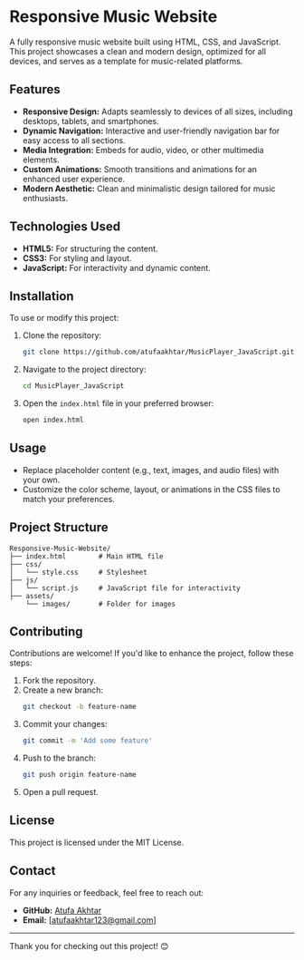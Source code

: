 # Responsive Music Website

A fully responsive music website built using HTML, CSS, and JavaScript. This project showcases a clean and modern design, optimized for all devices, and serves as a template for music-related platforms.

## Features

- **Responsive Design:** Adapts seamlessly to devices of all sizes, including desktops, tablets, and smartphones.
- **Dynamic Navigation:** Interactive and user-friendly navigation bar for easy access to all sections.
- **Media Integration:** Embeds for audio, video, or other multimedia elements.
- **Custom Animations:** Smooth transitions and animations for an enhanced user experience.
- **Modern Aesthetic:** Clean and minimalistic design tailored for music enthusiasts.

## Technologies Used

- **HTML5:** For structuring the content.
- **CSS3:** For styling and layout.
- **JavaScript:** For interactivity and dynamic content.

## Installation

To use or modify this project:

1. Clone the repository:
   ```bash
   git clone https://github.com/atufaakhtar/MusicPlayer_JavaScript.git
   ```
2. Navigate to the project directory:
   ```bash
   cd MusicPlayer_JavaScript
   ```
3. Open the `index.html` file in your preferred browser:
   ```bash
   open index.html
   ```

## Usage

- Replace placeholder content (e.g., text, images, and audio files) with your own.
- Customize the color scheme, layout, or animations in the CSS files to match your preferences.

## Project Structure

```
Responsive-Music-Website/
├── index.html        # Main HTML file
├── css/
│   └── style.css     # Stylesheet
├── js/
│   └── script.js     # JavaScript file for interactivity
├── assets/
    └── images/       # Folder for images
```

## Contributing

Contributions are welcome! If you'd like to enhance the project, follow these steps:

1. Fork the repository.
2. Create a new branch:
   ```bash
   git checkout -b feature-name
   ```
3. Commit your changes:
   ```bash
   git commit -m 'Add some feature'
   ```
4. Push to the branch:
   ```bash
   git push origin feature-name
   ```
5. Open a pull request.

## License

This project is licensed under the MIT License. 

## Contact

For any inquiries or feedback, feel free to reach out:
- **GitHub:** [Atufa Akhtar](https://github.com/atufaakhtar)
- **Email:** [atufaakhtar123@gmail.com] 
---
Thank you for checking out this project! 😊
